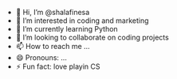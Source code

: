 - 👋 Hi, I’m @shalafinesa
- 👀 I’m interested in coding and marketing
- 🌱 I’m currently learning Python
- 💞️ I’m looking to collaborate on coding projects
- 📫 How to reach me ...
- 😄 Pronouns: ...
- ⚡ Fun fact: love playin CS

<!---
shalafinesa/shalafinesa is a ✨ special ✨ repository because its `README.md` (this file) appears on your GitHub profile.
You can click the Preview link to take a look at your changes.
--->
